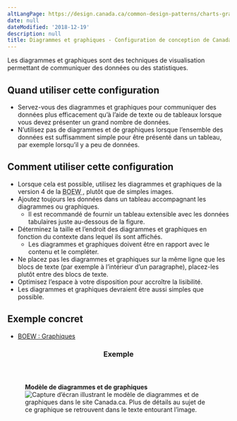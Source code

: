 ```yaml
---
altLangPage: https://design.canada.ca/common-design-patterns/charts-graphs.html
date: null
dateModified: '2018-12-19'
description: null
title: Diagrammes et graphiques - Configuration de conception de Canada.ca
---
```





<section>
 <p>
  Les diagrammes et graphiques sont des techniques de visualisation permettant de communiquer des données ou des statistiques.
 </p>
 <section>
  <h2>
   Quand utiliser cette configuration
  </h2>
  <ul>
   <li>
    Servez-vous des diagrammes et graphiques pour communiquer des données plus efficacement qu’à l’aide de texte ou de tableaux lorsque vous devez présenter un grand nombre de données.
   </li>
   <li>
    N’utilisez pas de diagrammes et de graphiques lorsque l’ensemble des données est suffisamment simple pour être présenté dans un tableau, par exemple lorsqu’il y a peu de données.
   </li>
  </ul>
 </section>
 <section>
  <h2>
   Comment utiliser cette configuration
  </h2>
  <ul>
   <li>
    Lorsque cela est possible, utilisez les diagrammes et graphiques de la version 4 de la
    <abbr title="Boîte à outils de l’expérience Web">
     BOEW
    </abbr>
    , plutôt que de simples images.
   </li>
   <li>
    Ajoutez toujours les données dans un tableau accompagnant les diagrammes ou graphiques.
    <ul>
     <li>
      Il est recommandé de fournir un tableau extensible avec les données tabulaires juste au-dessous de la figure.
     </li>
    </ul>
   </li>
   <li>
    Déterminez la taille et l’endroit des diagrammes et graphiques en fonction du contexte dans lequel ils sont affichés.
    <ul>
     <li>
      Les diagrammes et graphiques doivent être en rapport avec le contenu et le compléter.
     </li>
    </ul>
   </li>
   <li>
    Ne placez pas les diagrammes et graphiques sur la même ligne que les blocs de texte (par exemple à l’intérieur d’un paragraphe), placez-les plutôt entre des blocs de texte.
   </li>
   <li>
    Optimisez l’espace à votre disposition pour accroître la lisibilité.
   </li>
   <li>
    Les diagrammes et graphiques devraient être aussi simples que possible.
   </li>
  </ul>
 </section>
 <section>
  <h2>
   Exemple concret
  </h2>
  <ul>
   <li>
    <a href="https://wet-boew.github.io/wet-boew/demos/charts/custom-fr.html">
     BOEW : Graphiques
    </a>
   </li>
  </ul>
 </section>
 <section class="panel panel-primary">
  <header class="panel-heading">
   <h3 class="panel-title">
    Exemple
   </h3>
  </header>
  <div class="panel-body">
   <figure class="mrgn-bttm-sm">
    <figcaption class="text-center">
     <b>
      Modèle de diagrammes et de graphiques
     </b>
    </figcaption>
    <img alt="Capture d’écran illustrant le modèle de diagrammes et de graphiques dans le site Canada.ca. Plus de détails au sujet de ce graphique se retrouvent dans le texte entourant l’image." class="img-responsive center-block" src="https://www.canada.ca/content/dam/tbs-sct/images/government-communications/canada-content-style-guide/charts-and-graphs-pattern-fra-02.jpg"/>
   </figure>
  </div>
 </section>
</section>




